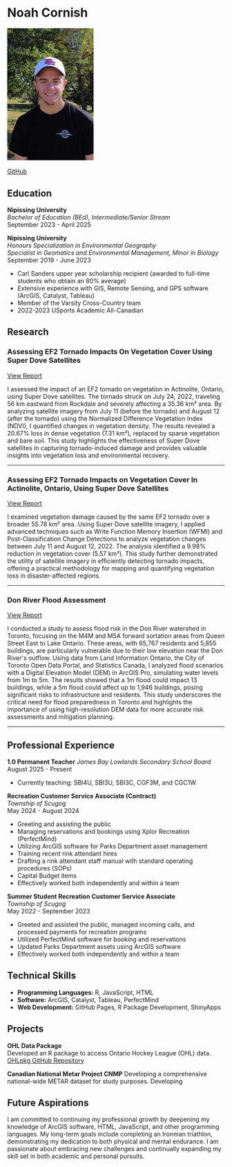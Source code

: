# Noah Cornish

<img src="https://github.com/NoahCornish/noahcornish/blob/main/images/dji_fly_20230909_154920_895_1694288988815_photo_optimized.jpg" alt="Noah Cornish" width="200" />

[GitHub](https://github.com/NoahCornish)


## Education

**Nipissing University**  
*Bachelor of Education (BEd), Intermediate/Senior Stream*  
September 2023 - April 2025

**Nipissing University**  
*Honours Specialization in Environmental Geography*  
*Specialist in Geomatics and Environmental Management, Minor in Biology*  
September 2019 - June 2023  
- Carl Sanders upper year scholarship recipient (awarded to full-time students who obtain an 80% average)
- Extensive experience with GIS, Remote Sensing, and GPS software (ArcGIS, Catalyst, Tableau)
- Member of the Varsity Cross-Country team
- 2022-2023 USports Academic All-Canadian


## Research

### Assessing EF2 Tornado Impacts On Vegetation Cover Using Super Dove Satellites
  [View Report](https://1drv.ms/b/s!AmvGoGe3Zb1ngc8gxDpWtGvowZZxmQ)

I assessed the impact of an EF2 tornado on vegetation in Actinolite, Ontario, using Super Dove satellites. The tornado struck on July 24, 2022, traveling 56 km eastward from Rockdale and severely affecting a 35.36 km² area. By analyzing satellite imagery from July 11 (before the tornado) and August 12 (after the tornado) using the Normalized Difference Vegetation Index (NDVI), I quantified changes in vegetation density. The results revealed a 20.67% loss in dense vegetation (7.31 km²), replaced by sparse vegetation and bare soil. This study highlights the effectiveness of Super Dove satellites in capturing tornado-induced damage and provides valuable insights into vegetation loss and environmental recovery.

-------------------------------------  
### Assessing EF2 Tornado Impacts on Vegetation Cover In Actinolite, Ontario, Using Super Dove Satellites
  [View Report](https://1drv.ms/b/s!AmvGoGe3Zb1ngdgZs0WFz-L-cwPLkQ?e=mhYCYN)

I examined vegetation damage caused by the same EF2 tornado over a broader 55.78 km² area. Using Super Dove satellite imagery, I applied advanced techniques such as Write Function Memory Insertion (WFMI) and Post-Classification Change Detections to analyze vegetation changes between July 11 and August 12, 2022. The analysis identified a 9.98% reduction in vegetation cover (5.57 km²). This study further demonstrated the utility of satellite imagery in efficiently detecting tornado impacts, offering a practical methodology for mapping and quantifying vegetation loss in disaster-affected regions.

----------------------------------------
### Don River Flood Assessment
[View Report](https://1drv.ms/b/s!AmvGoGe3Zb1nyHx7OhRRmGkRDTYb?e=ht6b83)

I conducted a study to assess flood risk in the Don River watershed in Toronto, focusing on the M4M and M5A forward sortation areas from Queen Street East to Lake Ontario. These areas, with 65,767 residents and 5,855 buildings, are particularly vulnerable due to their low elevation near the Don River's outflow. Using data from Land Information Ontario, the City of Toronto Open Data Portal, and Statistics Canada, I analyzed flood scenarios with a Digital Elevation Model (DEM) in ArcGIS Pro, simulating water levels from 1m to 5m. The results showed that a 1m flood could impact 13 buildings, while a 5m flood could affect up to 1,946 buildings, posing significant risks to infrastructure and residents. This study underscores the critical need for flood preparedness in Toronto and highlights the importance of using high-resolution DEM data for more accurate risk assessments and mitigation planning.

----------------------------------------
## Professional Experience

**1.0 Permanent Teacher**
*James Bay Lowlands Secondary School Board*
August 2025 - Present
- Currently teaching: SBI4U, SBI3U, SBI3C, CGF3M, and CGC1W 

**Recreation Customer Service Associate (Contract)**  
*Township of Scugog*  
May 2024 - August 2024  
- Greeting and assisting the public
- Managing reservations and bookings using Xplor Recreation (PerfectMind)
- Utilizing ArcGIS software for Parks Department asset management
- Training recent rink attendant hires
- Drafting a rink attendant staff manual with standard operating procedures (SOPs)
- Capital Budget items
- Effectively worked both independently and within a team

**Summer Student Recreation Customer Service Associate**  
*Township of Scugog*  
May 2022 - September 2023  
- Greeted and assisted the public, managed incoming calls, and processed payments for recreation programs
- Utilized PerfectMind software for booking and reservations
- Updated Parks Department assets using ArcGIS software
- Effectively worked both independently and within a team


## Technical Skills

- **Programming Languages:** R, JavaScript, HTML
- **Software:** ArcGIS, Catalyst, Tableau, PerfectMind
- **Web Development:** GitHub Pages, R Package Development, ShinyApps


## Projects

**OHL Data Package**  
Developed an R package to access Ontario Hockey League (OHL) data.  
[OHLpkg GitHub Repository](https://www.github.com/NoahCornish/OHLpkg)

**Canadian National Metar Project CNMP**
Developing a comprehensive national-wide METAR dataset for study purposes. Developing


## Future Aspirations

I am committed to continuing my professional growth by deepening my knowledge of ArcGIS software, HTML, JavaScript, and other programming languages. My long-term goals include completing an Ironman triathlon, demonstrating my dedication to both physical and mental endurance. I am passionate about embracing new challenges and continually expanding my skill set in both academic and personal pursuits.
